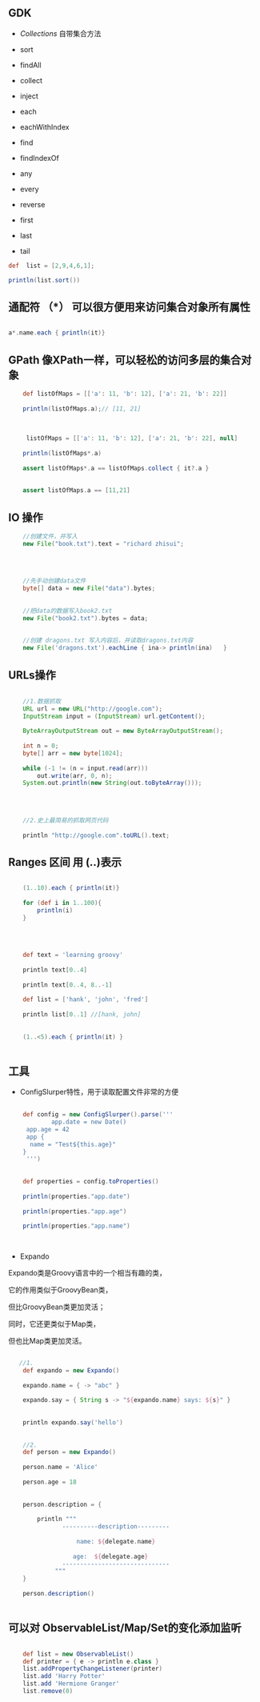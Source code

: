 ## GDK

-  *Collections* 自带集合方法

- sort
- findAll

- collect

- inject

- each

- eachWithIndex

- find

- findIndexOf 

- any 

- every

- reverse

- first

- last

- tail

```groovy
def  list = [2,9,4,6,1];

println(list.sort())

```

## 通配符 （*） 可以很方便用来访问集合对象所有属性

```groovy

a*.name.each { println(it)}

``` 

## GPath  像XPath一样，可以轻松的访问多层的集合对象


````groovy
    def listOfMaps = [['a': 11, 'b': 12], ['a': 21, 'b': 22]]
    
    println(listOfMaps.a);// [11, 21]
    
    
    
     listOfMaps = [['a': 11, 'b': 12], ['a': 21, 'b': 22], null]
    
    println(listOfMaps*.a)
    
    assert listOfMaps*.a == listOfMaps.collect { it?.a }
    
    
    assert listOfMaps.a == [11,21]


````

## IO 操作


```groovy
    //创建文件，并写入
    new File("book.txt").text = "richard zhisui";
    
    
    
    
    //先手动创建data文件
    byte[] data = new File("data").bytes;
    
    
    //把data的数据写入book2.txt
    new File("book2.txt").bytes = data;
    
    
    //创建 dragons.txt 写入内容后，并读取dragons.txt内容
    new File('dragons.txt').eachLine { ina-> println(ina)   }


```


## URLs操作

```groovy
    
    //1.数据抓取
    URL url = new URL("http://google.com");
    InputStream input = (InputStream) url.getContent(); 
    
    ByteArrayOutputStream out = new ByteArrayOutputStream();
    
    int n = 0;
    byte[] arr = new byte[1024];
    
    while (-1 != (n = input.read(arr))) 
        out.write(arr, 0, n);
    System.out.println(new String(out.toByteArray()));
    
    
    
    
    //2.史上最简易的抓取网页代码  
    
    println "http://google.com".toURL().text;

```


## Ranges  区间 用 (..)表示


````groovy

    (1..10).each { println(it)}
    
    for (def i in 1..100){
        println(i)
    }
    
    
    
    
    def text = 'learning groovy'
    
    println text[0..4]
    
    println text[0..4, 8..-1]
    
    def list = ['hank', 'john', 'fred']
    
    println list[0..1] //[hank, john]
    
    
    (1..<5).each { println(it) }
    


````




## 工具

- ConfigSlurper特性，用于读取配置文件非常的方便

```groovy
    
    def config = new ConfigSlurper().parse('''
            app.date = new Date()
     app.age = 42
     app {
      name = "Test${this.age}"  
    }
     ''')
    
    
    def properties = config.toProperties()
    
    println(properties."app.date")
    
    println(properties."app.age")
    
    println(properties."app.name")
    
    

```

- Expando  

Expando类是Groovy语言中的一个相当有趣的类，

它的作用类似于GroovyBean类，

但比GroovyBean类更加灵活；

同时，它还更类似于Map类，

但也比Map类更加灵活。

````groovy

   //1.
    def expando = new Expando()
    
    expando.name = { -> "abc" }
    
    expando.say = { String s -> "${expando.name} says: ${s}" }
    
    
    println expando.say('hello')
    
    
    //2.
    def person = new Expando()
    
    person.name = 'Alice'
    
    person.age = 18
    
    
    person.description = {
    
        println """
               ----------description---------
    
                   name: ${delegate.name}
    
                  age:  ${delegate.age}
               ------------------------------
             """
    }
    
    person.description()
    


````
 

## 可以对 ObservableList/Map/Set的变化添加监听    


````groovy

    def list = new ObservableList()
    def printer = { e -> println e.class }
    list.addPropertyChangeListener(printer)
    list.add 'Harry Potter'
    list.add 'Hermione Granger'
    list.remove(0)

````